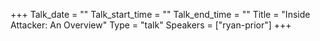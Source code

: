 +++
Talk_date = ""
Talk_start_time = ""
Talk_end_time = ""
Title = "Inside Attacker: An Overview"
Type = "talk"
Speakers = ["ryan-prior"]
+++


